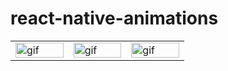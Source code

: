 # react-native-animations

<table>
<tr>
<td style="width: 20%">
<img style="width: 100%" alt='gif' src='https://user-images.githubusercontent.com/71637814/216469832-4de5e1be-463c-4d72-81b3-9ca6d1f20f33.gif'/>
</td>
<td style="width: 20%">
<img style="width: 100%" alt='gif' src='https://user-images.githubusercontent.com/71637814/216473048-b8c7f694-bf38-4dfa-8ea2-bf9ad9ab3ac7.gif'/>
</td>
<td style="width: 20%">
<img style="width: 100%" alt='gif' src='https://user-images.githubusercontent.com/71637814/216469832-4de5e1be-463c-4d72-81b3-9ca6d1f20f33.gif'/>
 
</td>





</tr>
</table>
